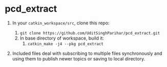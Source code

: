 # pcd_extract

1. In your `catkin_workspace/src`, clone this repo:		
	1. `git clone https://github.com/UditSinghParihar/pcd_extract.git`		
	2. In base directory of workspace, build it:		
		1. `catkin_make -j4 --pkg pcd_extract`		

2. Included files deal with subscribing to multiple files synchronously and using them to publish newer topics or saving to local directory.		